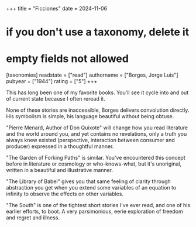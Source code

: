 +++
title = "Ficciones"
date = 2024-11-06
# if you don't use a taxonomy, delete it
# empty fields not allowed
[taxonomies]
  readstate = ["read"]
  authorname = ["Borges, Jorge Luis"]
  pubyear = ["1944"]
  rating = ["5"]
+++

This has long been one of my favorite books. You'll see it cycle into and out of current state because I often reread it.

None of these stories are inaccessible, Borges delivers convolution directly. His symbolism is simple, his language beautiful without being obtuse.

"Pierre Menard, Author of Don Quixote" will change how you read literature and the world around you, and yet contains no revelations, only a truth you always knew existed (perspective, interaction between consumer and producer) expressed in a thoughtful manner.

"The Garden of Forking Paths" is similar. You've encountered this concept before in literature or cosmology or who-knows-what, but it's unoriginal, written in a beautiful and illustrative manner.

"The Library of Babel" gives you that same feeling of clarity through abstraction you get when you extend some variables of an equation to infinity to observe the effects on other variables.

"The South" is one of the tightest short stories I've ever read, and one of his earlier efforts, to boot. A very parsimonious, eerie exploration of freedom and regret and illness.